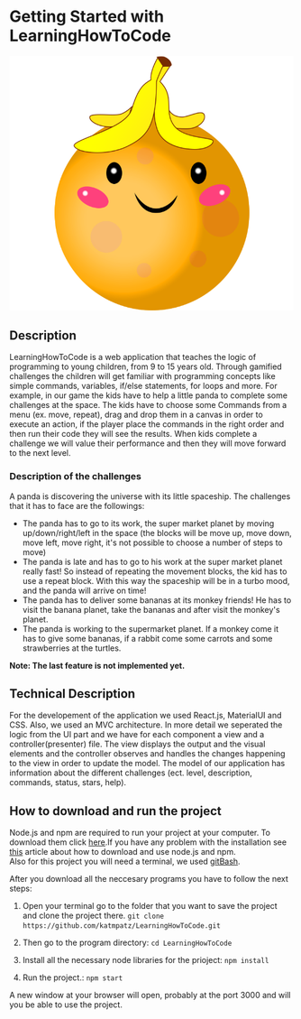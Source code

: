 # Getting Started with LearningHowToCode

![alt text](https://github.com/katmpatz/LearningHowToCode/blob/master/src/img/Banana_Planet.png?raw=true)

## Description 
LearningHowToCode is a web application that teaches the logic of programming to young children, from 9 to 15 years old. Through gamified challenges the children will get familiar with programming concepts like simple commands, variables, if/else statements, for loops and more. For example, in our game the kids have to help a little panda to complete some challenges at the space. The kids have to choose some Commands from a menu (ex. move, repeat), drag and drop them in a canvas in order to execute an action, if the player place the commands in the right order and then run their code they will see the results. When kids complete a challenge we will value their performance and then they will move forward to the next level. 

### Description of the challenges

A panda is discovering the universe with its little spaceship. The challenges that it has to face are the followings:
- The panda has to go to its work, the super market planet by moving up/down/right/left in the space (the blocks will be move up, move down, move left, move right, it's not possible to choose a number of steps to move)
- The panda is late and has to go to his work at the super market planet really fast! So instead of repeating the movement blocks, the kid has to use a repeat block. With this way the spaceship will be in a turbo mood, and the panda will arrive on time!
- The panda has to deliver some bananas at its monkey friends! He has to visit the banana planet, take the bananas and after visit the monkey's planet.
- The panda is working to the supermarket planet. If a monkey come it has to give some bananas, if a rabbit come some carrots and some strawberries at the turtles. 

**Note: The last feature is not implemented yet.**

## Technical Description
For the developement of the application we used React.js, MaterialUI and CSS. Also, we used an MVC architecture. In more detail we seperated the logic from the UI part and we have for each component a view and a controller(presenter) file. The view displays the output and the visual elements and the controller observes and handles the changes happening to the view in order to update the model. The model of our application has information about the different challenges (ect. level, description, commands, status, stars, help).  

## How to download and run the project
Node.js and npm are required to run your project at your computer. To download them click [here](https://nodejs.org/en/download/).If you have any problem with the installation see [this](https://docs.npmjs.com/downloading-and-installing-node-js-and-npm) article about how to download and use node.js and npm.      
Also for this project you will need a terminal, we used [gitBash](https://git-scm.com/downloads).

After you download all the neccesary programs you have to follow the next steps:

1. Open your terminal go to the folder that you want to save the project and clone the project there. 
`git clone https://github.com/katmpatz/LearningHowToCode.git` 

2. Then go to the program directory:
`cd LearningHowToCode` 

3. Install all the necessary node libraries for the prioject:
`npm install` 

3. Run the project.:
`npm start` 

A new window at your browser will open, probably at the port 3000 and will you be able to use the project.


